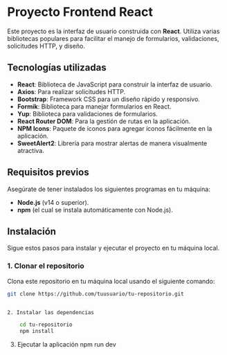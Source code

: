 # Proyecto Frontend React

Este proyecto es la interfaz de usuario construida con **React**. Utiliza varias bibliotecas populares para facilitar el manejo de formularios, validaciones, solicitudes HTTP, y diseño.

## Tecnologías utilizadas

- **React**: Biblioteca de JavaScript para construir la interfaz de usuario.
- **Axios**: Para realizar solicitudes HTTP.
- **Bootstrap**: Framework CSS para un diseño rápido y responsivo.
- **Formik**: Biblioteca para manejar formularios en React.
- **Yup**: Biblioteca para validaciones de formularios.
- **React Router DOM**: Para la gestión de rutas en la aplicación.
- **NPM Icons**: Paquete de íconos para agregar íconos fácilmente en la aplicación.
- **SweetAlert2**: Librería para mostrar alertas de manera visualmente atractiva.

## Requisitos previos

Asegúrate de tener instalados los siguientes programas en tu máquina:

- **Node.js** (v14 o superior).
- **npm** (el cual se instala automáticamente con Node.js).

## Instalación

Sigue estos pasos para instalar y ejecutar el proyecto en tu máquina local.

### 1. Clonar el repositorio

Clona este repositorio en tu máquina local usando el siguiente comando:

```bash
git clone https://github.com/tuusuario/tu-repositorio.git


2. Instalar las dependencias

    cd tu-repositorio
    npm install
```
3. Ejecutar la aplicación
    npm run dev